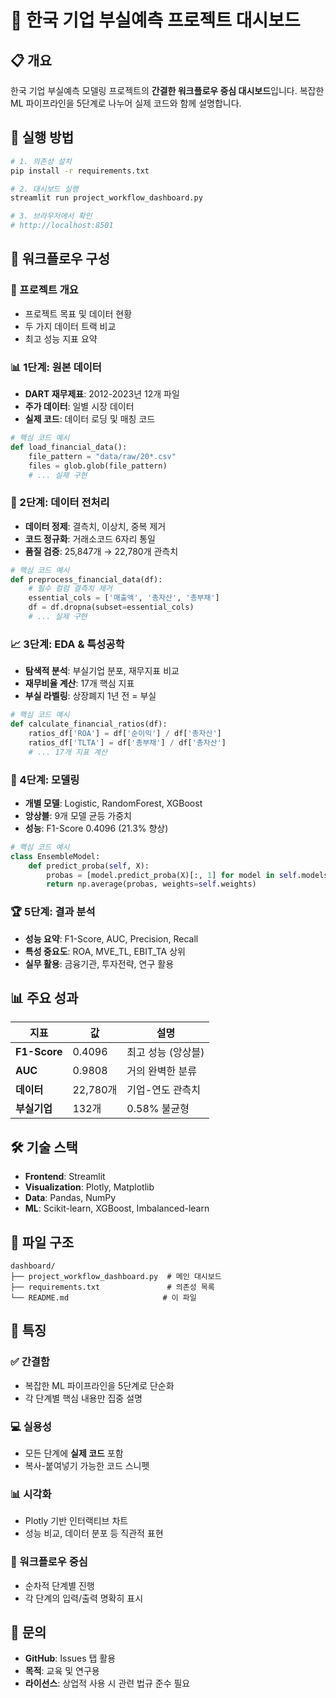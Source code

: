 # 🏢 한국 기업 부실예측 프로젝트 대시보드

## 📋 개요

한국 기업 부실예측 모델링 프로젝트의 **간결한 워크플로우 중심 대시보드**입니다. 복잡한 ML 파이프라인을 5단계로 나누어 실제 코드와 함께 설명합니다.

## 🚀 실행 방법

```bash
# 1. 의존성 설치
pip install -r requirements.txt

# 2. 대시보드 실행
streamlit run project_workflow_dashboard.py

# 3. 브라우저에서 확인
# http://localhost:8501
```

## 🔄 워크플로우 구성

### 🎯 프로젝트 개요
- 프로젝트 목표 및 데이터 현황
- 두 가지 데이터 트랙 비교
- 최고 성능 지표 요약

### 📊 1단계: 원본 데이터
- **DART 재무제표**: 2012-2023년 12개 파일
- **주가 데이터**: 일별 시장 데이터
- **실제 코드**: 데이터 로딩 및 매칭 코드

```python
# 핵심 코드 예시
def load_financial_data():
    file_pattern = "data/raw/20*.csv"
    files = glob.glob(file_pattern)
    # ... 실제 구현
```

### 🔧 2단계: 데이터 전처리
- **데이터 정제**: 결측치, 이상치, 중복 제거
- **코드 정규화**: 거래소코드 6자리 통일
- **품질 검증**: 25,847개 → 22,780개 관측치

```python
# 핵심 코드 예시
def preprocess_financial_data(df):
    # 필수 컬럼 결측치 제거
    essential_cols = ['매출액', '총자산', '총부채']
    df = df.dropna(subset=essential_cols)
    # ... 실제 구현
```

### 📈 3단계: EDA & 특성공학
- **탐색적 분석**: 부실기업 분포, 재무지표 비교
- **재무비율 계산**: 17개 핵심 지표
- **부실 라벨링**: 상장폐지 1년 전 = 부실

```python
# 핵심 코드 예시
def calculate_financial_ratios(df):
    ratios_df['ROA'] = df['순이익'] / df['총자산']
    ratios_df['TLTA'] = df['총부채'] / df['총자산']
    # ... 17개 지표 계산
```

### 🤖 4단계: 모델링
- **개별 모델**: Logistic, RandomForest, XGBoost
- **앙상블**: 9개 모델 균등 가중치
- **성능**: F1-Score 0.4096 (21.3% 향상)

```python
# 핵심 코드 예시
class EnsembleModel:
    def predict_proba(self, X):
        probas = [model.predict_proba(X)[:, 1] for model in self.models]
        return np.average(probas, weights=self.weights)
```

### 🏆 5단계: 결과 분석
- **성능 요약**: F1-Score, AUC, Precision, Recall
- **특성 중요도**: ROA, MVE_TL, EBIT_TA 상위
- **실무 활용**: 금융기관, 투자전략, 연구 활용

## 📊 주요 성과

| 지표 | 값 | 설명 |
|------|----|----|
| **F1-Score** | 0.4096 | 최고 성능 (앙상블) |
| **AUC** | 0.9808 | 거의 완벽한 분류 |
| **데이터** | 22,780개 | 기업-연도 관측치 |
| **부실기업** | 132개 | 0.58% 불균형 |

## 🛠️ 기술 스택

- **Frontend**: Streamlit
- **Visualization**: Plotly, Matplotlib
- **Data**: Pandas, NumPy
- **ML**: Scikit-learn, XGBoost, Imbalanced-learn

## 📁 파일 구조

```
dashboard/
├── project_workflow_dashboard.py  # 메인 대시보드
├── requirements.txt               # 의존성 목록
└── README.md                     # 이 파일
```

## 🎯 특징

### ✅ 간결함
- 복잡한 ML 파이프라인을 5단계로 단순화
- 각 단계별 핵심 내용만 집중 설명

### 💻 실용성
- 모든 단계에 **실제 코드** 포함
- 복사-붙여넣기 가능한 코드 스니펫

### 📊 시각화
- Plotly 기반 인터랙티브 차트
- 성능 비교, 데이터 분포 등 직관적 표현

### 🔄 워크플로우 중심
- 순차적 단계별 진행
- 각 단계의 입력/출력 명확히 표시

## 📧 문의

- **GitHub**: Issues 탭 활용
- **목적**: 교육 및 연구용
- **라이선스**: 상업적 사용 시 관련 법규 준수 필요 